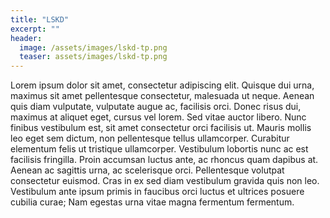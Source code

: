 ```yaml
---
title: "LSKD"
excerpt: ""
header:
  image: /assets/images/lskd-tp.png
  teaser: assets/images/lskd-tp.png
---
```


Lorem ipsum dolor sit amet, consectetur adipiscing elit. Quisque dui urna, maximus sit amet pellentesque consectetur, malesuada ut neque. Aenean quis diam vulputate, vulputate augue ac, facilisis orci. Donec risus dui, maximus at aliquet eget, cursus vel lorem. Sed vitae auctor libero. Nunc finibus vestibulum est, sit amet consectetur orci facilisis ut. Mauris mollis leo eget sem dictum, non pellentesque tellus ullamcorper. Curabitur elementum felis ut tristique ullamcorper. Vestibulum lobortis nunc ac est facilisis fringilla. Proin accumsan luctus ante, ac rhoncus quam dapibus at. Aenean ac sagittis urna, ac scelerisque orci. Pellentesque volutpat consectetur euismod. Cras in ex sed diam vestibulum gravida quis non leo. Vestibulum ante ipsum primis in faucibus orci luctus et ultrices posuere cubilia curae; Nam egestas urna vitae magna fermentum fermentum.